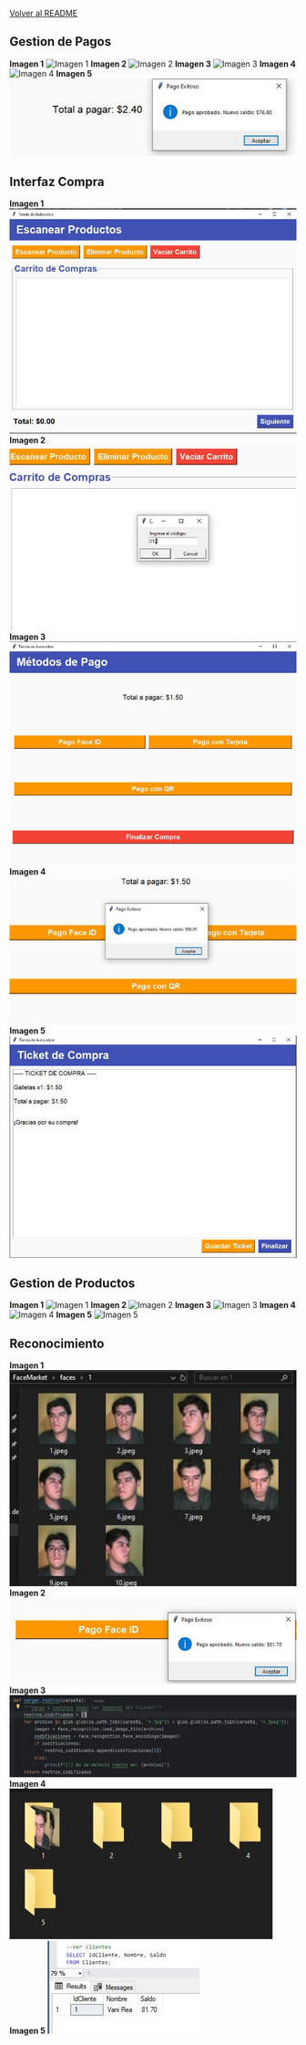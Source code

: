 [Volver al README](https://github.com/Vaniirea/Proyecto-FaceMarket/blob/main/Fase_De_Desarrollo.md)

## Gestion de Pagos
**Imagen 1**
![Imagen 1](https://github.com/Vaniirea/Proyecto-FaceMarket/blob/main/Imagenes%20de%20Clases/Clase%20de%20gesti%C3%B3n%20de%20pagos/pagos_1.JPG)
**Imagen 2**
![Imagen 2](https://github.com/Vaniirea/Proyecto-FaceMarket/blob/main/Imagenes%20de%20Clases/Clase%20de%20gesti%C3%B3n%20de%20pagos/pagos_2.JPG)
**Imagen 3**
![Imagen 3](https://github.com/Vaniirea/Proyecto-FaceMarket/blob/main/Imagenes%20de%20Clases/Clase%20de%20gesti%C3%B3n%20de%20pagos/pagos_3.JPG)
**Imagen 4**
![Imagen 4](https://github.com/Vaniirea/Proyecto-FaceMarket/blob/main/Imagenes%20de%20Clases/Clase%20de%20gesti%C3%B3n%20de%20pagos/pagos_4.JPG)
**Imagen 5**
![Imagen 5](https://github.com/Vaniirea/Proyecto-FaceMarket/blob/main/Imagenes%20de%20Clases/Clase%20de%20base%20de%20datos/BD_4.JPG)

## Interfaz Compra
**Imagen 1**
![Imagen 1](https://github.com/Vaniirea/Proyecto-FaceMarket/blob/main/Imagenes%20de%20Clases/Clase%20de%20interfaz%20de%20compra/interfaz_1.JPG)
**Imagen 2**
![Imagen 2](https://github.com/Vaniirea/Proyecto-FaceMarket/blob/main/Imagenes%20de%20Clases/Clase%20de%20interfaz%20de%20compra/interfaz_2.JPG)
**Imagen 3**
![Imagen 3](https://github.com/Vaniirea/Proyecto-FaceMarket/blob/main/Imagenes%20de%20Clases/Clase%20de%20interfaz%20de%20compra/interfaz_3.JPG)
**Imagen 4**
![Imagen 4](https://github.com/Vaniirea/Proyecto-FaceMarket/blob/main/Imagenes%20de%20Clases/Clase%20de%20interfaz%20de%20compra/interfaz_4.JPG)
**Imagen 5**
![Imagen 5](https://github.com/Vaniirea/Proyecto-FaceMarket/blob/main/Imagenes%20de%20Clases/Clase%20de%20interfaz%20de%20compra/interfaz_5.JPG)

## Gestion de Productos
**Imagen 1**
![Imagen 1](https://github.com/Vaniirea/Proyecto-FaceMarket/blob/main/Imagenes%20de%20Clases/Clase%20de%20gesti%C3%B3n%20de%20productos/productos_1.JPG)
**Imagen 2**
![Imagen 2](https://github.com/Vaniirea/Proyecto-FaceMarket/blob/main/Imagenes%20de%20Clases/Clase%20de%20gesti%C3%B3n%20de%20productos/productos_2.JPG)
**Imagen 3**
![Imagen 3](https://github.com/Vaniirea/Proyecto-FaceMarket/blob/main/Imagenes%20de%20Clases/Clase%20de%20gesti%C3%B3n%20de%20productos/productos_3.JPG)
**Imagen 4**
![Imagen 4](https://github.com/Vaniirea/Proyecto-FaceMarket/blob/main/Imagenes%20de%20Clases/Clase%20de%20gesti%C3%B3n%20de%20productos/productos_4.JPG)
**Imagen 5**
![Imagen 5](https://github.com/Vaniirea/Proyecto-FaceMarket/blob/main/Imagenes%20de%20Clases/Clase%20de%20gesti%C3%B3n%20de%20productos/productos_5.JPG)

## Reconocimiento
**Imagen 1**
![Imagen 1](https://github.com/Vaniirea/Proyecto-FaceMarket/blob/main/Imagenes%20de%20Clases/Clase%20de%20reconocimiento%20facial/reconocimiento_1.JPG)
**Imagen 2**
![Imagen 2](https://github.com/Vaniirea/Proyecto-FaceMarket/blob/main/Imagenes%20de%20Clases/Clase%20de%20reconocimiento%20facial/reconocimiento_2.JPG)
**Imagen 3**
![Imagen 3](https://github.com/Vaniirea/Proyecto-FaceMarket/blob/main/Imagenes%20de%20Clases/Clase%20de%20reconocimiento%20facial/reconocimiento_3.JPG)
**Imagen 4**
![Imagen 4](https://github.com/Vaniirea/Proyecto-FaceMarket/blob/main/Imagenes%20de%20Clases/Clase%20de%20reconocimiento%20facial/reconocimiento_4.JPG)
**Imagen 5**
![Imagen 5](https://github.com/Vaniirea/Proyecto-FaceMarket/blob/main/Imagenes%20de%20Clases/Clase%20de%20reconocimiento%20facial/reconocimiento_5.JPG)



